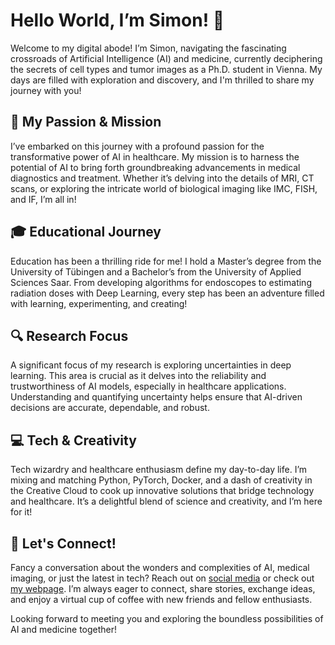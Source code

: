 # Hello World, I’m Simon! 👋

Welcome to my digital abode! I’m Simon, navigating the fascinating crossroads of Artificial Intelligence (AI) and medicine, currently deciphering the secrets of cell types and tumor images as a Ph.D. student in Vienna. My days are filled with exploration and discovery, and I'm thrilled to share my journey with you!

## 🧠 My Passion & Mission

I’ve embarked on this journey with a profound passion for the transformative power of AI in healthcare. My mission is to harness the potential of AI to bring forth groundbreaking advancements in medical diagnostics and treatment. Whether it’s delving into the details of MRI, CT scans, or exploring the intricate world of biological imaging like IMC, FISH, and IF, I’m all in!

## 🎓 Educational Journey

Education has been a thrilling ride for me! I hold a Master’s degree from the University of Tübingen and a Bachelor’s from the University of Applied Sciences Saar. From developing algorithms for endoscopes to estimating radiation doses with Deep Learning, every step has been an adventure filled with learning, experimenting, and creating!

## 🔍 Research Focus

A significant focus of my research is exploring uncertainties in deep learning. This area is crucial as it delves into the reliability and trustworthiness of AI models, especially in healthcare applications. Understanding and quantifying uncertainty helps ensure that AI-driven decisions are accurate, dependable, and robust.

## 💻 Tech & Creativity

Tech wizardry and healthcare enthusiasm define my day-to-day life. I’m mixing and matching Python, PyTorch, Docker, and a dash of creativity in the Creative Cloud to cook up innovative solutions that bridge technology and healthcare. It’s a delightful blend of science and creativity, and I’m here for it!

## 🤝 Let's Connect!

Fancy a conversation about the wonders and complexities of AI, medical imaging, or just the latest in tech? Reach out on [social media](www.linkedin.com/SGUTWEIN) or check out [my webpage](https://simonbon.github.io). I’m always eager to connect, share stories, exchange ideas, and enjoy a virtual cup of coffee with new friends and fellow enthusiasts.

Looking forward to meeting you and exploring the boundless possibilities of AI and medicine together!
